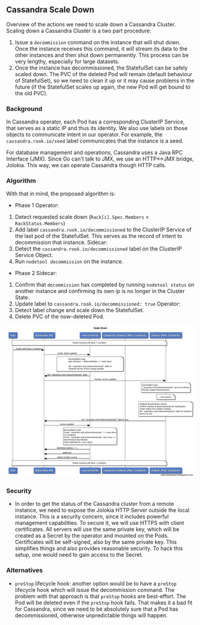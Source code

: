 ## Cassandra Scale Down

Overview of the actions we need to scale down a Cassandra Cluster.
Scaling down a Cassandra Cluster is a two part procedure:
1. Issue a `decommission` command on the instance that will shut down. Once the instance receives this command, it will stream its data to the other instances and then shut down permanently. This process can be very lengthy, especially for large datasets.
2. Once the instance has decommissioned, the StatefulSet can be safely scaled down. The PVC of the deleted Pod will remain (default behaviour of StatefulSet), so we need to clean it up or it may cause problems in the future (if the StatefulSet scales up again, the new Pod will get bound to the old PVC).

### Background

In Cassandra operator, each Pod has a corresponding ClusterIP Service, that serves as a static IP and thus its identity. We also use labels on those objects to communicate intent in our operator. For example, the `cassandra.rook.io/seed` label communicates that the instance is a seed.

For database management and operations, Cassandra uses a Java RPC Interface (JMX). Since Go can't talk to JMX, we use an HTTP<->JMX bridge, Jolokia. This way, we can operate Cassandra though HTTP calls.

### Algorithm

With that in mind, the proposed algorithm is:

* Phase 1
Operator:
1. Detect requested scale down (`Rack[i].Spec.Members` < `RackStatus.Members`)
2. Add label `cassandra.rook.io/decommissioned` to the ClusterIP Service of the last pod of the StatefulSet. This serves as the record of intent to decommission that instance.
Sidecar:
3. Detect the `cassandra.rook.io/decommissioned` label on the ClusterIP Service Object. 
4. Run `nodetool decommission` on the instance.


* Phase 2 
Sidecar: 
1. Confirm that `decommission` has completed by running `nodetool status` on another instance and confirming its own ip is no longer in the Cluster State.
2. Update label to `cassandra.rook.io/decommissioned: true`
Operator: 
3. Detect label change and scale down the StatefulSet.
4. Delete PVC of the now-deleted Pod.

![scale_down_diagram](media/scale_down.png)

### Security

* In order to get the status of the Cassandra cluster from a remote instance, we need to expose the Jolokia HTTP Server outside the local instance. This is a security concern, since it includes powerful management capabilities. To secure it, we will use HTTPS with client certificates. All servers will use the same private key, which will be created as a Secret by the operator and mounted on the Pods. Certificates will be self-signed, also by the same private key. This simplifies things and also provides reasonable security. To hack this setup, one would need to gain access to the Secret.

### Alternatives

* `preStop` lifecycle hook: another option would be to have a `preStop` lifecycle hook which will issue the decommission command. The problem with that approach is that `preStop` hooks are best-effort. The Pod will be deleted even if the `preStop` hook fails. That makes it a bad fit for Cassandra, since we need to be absolutely sure that a Pod has decommissioned, otherwise unpredictable things will happen.

